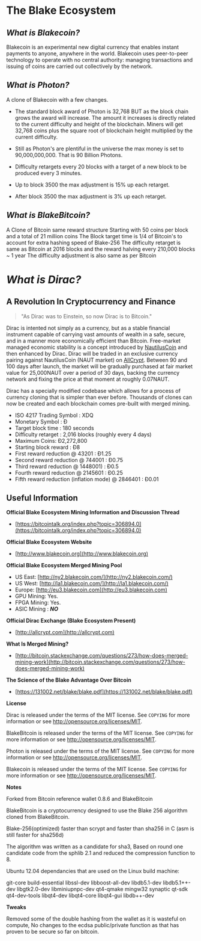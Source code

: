 The Blake Ecosystem
=================
__*What is Blakecoin?*__
---------------------
Blakecoin is an experimental new digital currency that enables instant payments to
anyone, anywhere in the world. Blakecoin uses peer-to-peer technology to operate
with no central authority: managing transactions and issuing of coins are carried
out collectively by the network.

__*What is Photon?*__
---------------------
A clone of Blakecoin with a few changes.

* The standard block award of Photon is 32,768 BUT as the block chain grows the award will increase. The amount it increases is directly related to the current difficulty and height of the blockchain.  Miners will get 32,768 coins plus the square root of blockchain height multiplied by the current difficulty.

* Still as Photon's are plentiful in the universe the max money is set to 90,000,000,000. That is 90 Billion Photons. 

* Difficulty retargets every 20 blocks with a target of a new block to be produced every 3 minutes.

* Up to block 3500 the max adjustment is 15% up each retarget.
 * After block 3500 the max adjustment is 3% up each retarget.

__*What is BlakeBitcoin?*__
---------------------
A Clone of Bitcoin same reward structure Starting with 50 coins per block and a total of 21 million coins 
The Block target time is 1/4 of Bitcoin's to account for extra hashing speed of Blake-256
The difficulty retarget is same as Bitcoin at 2016 blocks and the reward halving every 210,000 blocks ~ 1 year
The difficulty adjustment is also same as per Bitcoin
  
__*What is Dirac?*__
====================
A Revolution In Cryptocurrency and Finance
---------------------------------------

>"As Dirac was to Einstein, so now Dirac is to Bitcoin."

Dirac is intented not simply as a currency, but as a stable financial instrument capable of carrying vast amounts of wealth in a safe, secure, and in a manner more economically efficient than Bitcoin.  Free-market managed economic stability is a concept introduced by [NautilusCoin](http://NautilusCoin.com) and then enhanced by Dirac.  Dirac will be traded in an exclusive currency pairing against NautilusCoin (NAUT market) on [AllCrypt](http://AllCrypt.com). Between 90 and 100 days after launch, the market will be gradually purchased at fair market value for 25,000NAUT over a period of 30 days, backing the currency network and fixing the price at that moment at roughly 0.07NAUT.

Dirac has a specially modified codebase which allows for a process of currency cloning that is simpler than ever before. Thousands of clones can now be created and each blockchain comes pre-built with merged mining.

* ISO 4217 Trading Symbol : XDQ
* Monetary Symbol : Ð 
* Target block time : 180 seconds 
* Difficulty retarget : 2,016 blocks (roughly every 4 days) 
* Maximum Coins: Ð2,272,800
* Starting block reward : Ð8 
 * First reward reduction @ 43201 : Ð1.25 
 * Second reward reduction @ 744001 : Ð0.75 
 * Third reward reduction @ 1448001) : Ð0.5 
 * Fourth reward reduction @ 2145601 : Ð0.25 
 * Fifth reward reduction (inflation mode) @ 2846401 : Ð0.01 

Useful Information
-------------------
__Official Blake Ecosystem Mining Information and Discussion Thread__
* [https://bitcointalk.org/index.php?topic=306894.0](https://bitcointalk.org/index.php?topic=306894.0)

__Official Blake Ecosystem Website__
* [http://www.blakecoin.org](http://www.blakecoin.org)

__Official Blake Ecosystem Merged Mining Pool__
* US East: [http://ny2.blakecoin.com/](http://ny2.blakecoin.com/)
* US West: [http://la1.blakecoin.com/](http://la1.blakecoin.com/)
* Europe: [http://eu3.blakecoin.com](http://eu3.blakecoin.com)
 * GPU Mining: Yes.
 * FPGA Mining: Yes.
 * ASIC Mining : __*NO*__

__Official Dirac Exchange (Blake Ecosystem Present)__
* [http://allcrypt.com](http://allcrypt.com)

__What Is Merged Mining?__
* [http://bitcoin.stackexchange.com/questions/273/how-does-merged-mining-work](http://bitcoin.stackexchange.com/questions/273/how-does-merged-mining-work)

__The Science of the Blake Advantage Over Bitcoin__
* [https://131002.net/blake/blake.pdf](https://131002.net/blake/blake.pdf)

__License__

Dirac is released under the terms of the MIT license. See `COPYING` for more
information or see http://opensource.org/licenses/MIT.

BlakeBitcoin is released under the terms of the MIT license. See `COPYING` for more
information or see http://opensource.org/licenses/MIT.

Photon is released under the terms of the MIT license. See `COPYING` for more
information or see http://opensource.org/licenses/MIT.


Blakecoin is released under the terms of the MIT license. See `COPYING` for more
information or see http://opensource.org/licenses/MIT.

__Notes__

Forked from Bitcoin reference wallet 0.8.6 and BlakeBitcoin

BlakeBitcoin is a cryptocurrency designed to use the Blake 256 algorithm cloned from BlakeBitcoin.

Blake-256(optimized) faster than scrypt and faster than sha256 in C (asm is still faster for sha256d)

The algorithm was written as a candidate for sha3, Based on round one candidate code from the sphlib 2.1 and reduced the compression function to 8.

Ubuntu 12.04 dependancies that are used on the Linux build machine:

git-core build-essential libssl-dev libboost-all-dev libdb5.1-dev libdb5.1++-dev libgtk2.0-dev libminiupnpc-dev qt4-qmake mingw32 synaptic qt-sdk qt4-dev-tools libqt4-dev libqt4-core libqt4-gui libdb++-dev

__Tweaks__

Removed some of the double hashing from the wallet as it is wasteful on compute, No changes to the ecdsa public/private function as that has proven to be secure so far on bitcoin.
